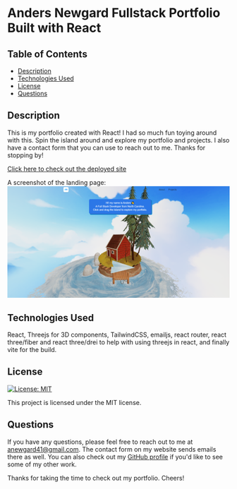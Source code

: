 # Anders Newgard Fullstack Portfolio Built with React

## Table of Contents

* [Description](#description)
* [Technologies Used](#technologies-used)
* [License](#license)
* [Questions](#questions)

## Description

This is my portfolio created with React! I had so much fun toying around with this. Spin the island around and explore my portfolio and projects. I also have a contact form that you can use to reach out to me. Thanks for stopping by! 

[Click here to check out the deployed site](https://www.dersdevelops.com/)

A screenshot of the landing page:
![screenshot of front page](src/assets/images/image.png)

## Technologies Used

React, Threejs for 3D components, TailwindCSS, emailjs, react router, react three/fiber and react three/drei to help with using threejs in react, and finally vite for the build.


## License

[![License: MIT](https://img.shields.io/badge/License-MIT-yellow.svg)](https://opensource.org/licenses/MIT)

This project is licensed under the MIT license. 

## Questions

If you have any questions, please feel free to reach out to me at anewgard41@gmail.com. The contact form on my website sends emails there as well. You can also check out my [GitHub profile](https://github.com/anewgard41) if you'd like to see some of my other work. 

Thanks for taking the time to check out my portfolio. Cheers! 